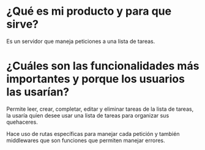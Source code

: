 # ¿Qué es mi producto y para que sirve?

Es un servidor que maneja peticiones a una lista de tareas.

# ¿Cuáles son las funcionalidades más importantes y porque los usuarios las usarían?

Permite leer, crear, completar, editar y eliminar tareas de la lista de tareas, la usaría quien desee usar una lista de tareas para organizar sus quehaceres.

Hace uso de rutas específicas para manejar cada petición y también middlewares que son funciones que permiten manejar errores.
